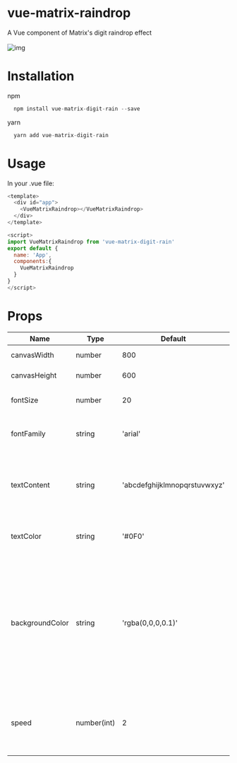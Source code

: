 # vue-matrix-raindrop
A Vue component of Matrix's digit raindrop effect<br><br>
![img](https://github.com/houzisbw/vue-matrix-raindrop/blob/master/imgs/rain.gif)

# Installation
npm
```js
  npm install vue-matrix-digit-rain --save
```
yarn
```js
  yarn add vue-matrix-digit-rain
```
# Usage
In your .vue file:
```js
<template>
  <div id="app">
    <VueMatrixRaindrop></VueMatrixRaindrop>
  </div>
</template>

<script>
import VueMatrixRaindrop from 'vue-matrix-digit-rain'
export default {
  name: 'App',
  components:{
    VueMatrixRaindrop
  }
}
</script>
```
# Props
| Name | Type | Default | Description |
|------|------|---------|-------------|
| canvasWidth | number | 800 | The width of canvas |
| canvasHeight | number | 600 | The height of canvas |
| fontSize | number | 20 | The font-size of digit rain letter |
| fontFamily | string | 'arial' | The font-family of digit rain letter |
| textContent | string | 'abcdefghijklmnopqrstuvwxyz' | The text of rain letter,which will choose the  index of **textContent** randomly|
| textColor | string | '#0F0' | The format of color only supports '#' style, not rgb |
| backgroundColor | string | 'rgba(0,0,0,0.1)' | The background-color of canvas, please note the **0.1** in rgba, this value decides the tail length of rain drop, the bigger of the value, the shorter of the tail |
| speed | number(int) | 2 | The speed of rain drop down,the bigger of the value, the slower of the speed|

